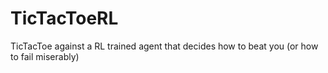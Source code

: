 # TicTacToeRL
TicTacToe against a RL trained agent that decides how to beat you (or how to fail miserably)
